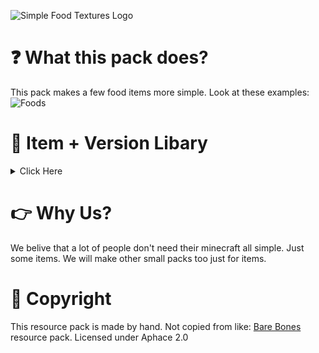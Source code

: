 ![Simple Food Textures Logo](https://cdn.modrinth.com/data/cached_images/cc3ac18b7c01fa0f498667264ea51bcfd603c270.png)

<p>
<p>

# ❓ What this pack does?
This pack makes a few food items more simple. Look at these examples:
![Foods](https://cdn.modrinth.com/data/cached_images/8ae66de4295b121451e217bcd3a62db345c2dbf1_0.webp)

# 📎 Item + Version Libary

<details>
<summary>Click Here</summary>


```
Version Beta 0.1 - The start
```
Added:
- Apple
- Golden apple
- Carrot
- Golden Carrot
- Melon Slice
- Glistering Melon Slice
- Beetroot
- Glow Berries
- Sweet Berries

</details>

# 👉 Why Us?

We belive that a lot of people don't need their minecraft all simple. Just some items.
We will make other small packs too just for items.

# 💚 Copyright

This resource pack is made by hand. Not copied from like: [Bare Bones](https://modrinth.com/resourcepack/bare-bones) resource pack. Licensed under Aphace 2.0

